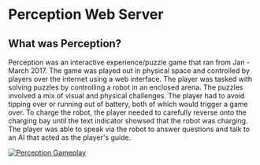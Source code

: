 # Perception Web Server

## What was Perception?

Perception was an interactive experience/puzzle game that ran from Jan - March 2017. The game was played out in physical space and controlled by players over the internet using a web interface. The player was tasked with solving puzzles by controlling a robot in an enclosed arena. The puzzles involved a mix of visual and physical challenges. The player had to avoid tipping over or running out of battery, both of which would trigger a game over. To charge the robot, the player needed to carefully reverse onto the charging bay until the text indicator showsed that the robot was charging. The player was able to speak via the robot to answer questions and talk to an AI that acted as the player's guide.

[![Perception Gameplay](https://imgur.com/a/ypi7Go2)](https://www.youtube.com/watch?v=QvF3duy8COs "Perception Gameplay")
